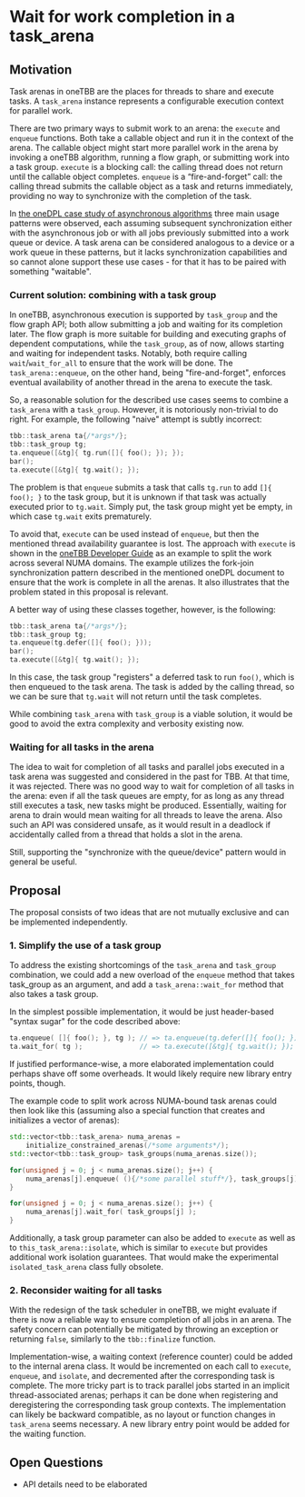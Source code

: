 # Wait for work completion in a task_arena

## Motivation

Task arenas in oneTBB are the places for threads to share and execute tasks.
A `task_arena` instance represents a configurable execution context for parallel work.

There are two primary ways to submit work to an arena: the `execute` and `enqueue` functions.
Both take a callable object and run it in the context of the arena. The callable object
might start more parallel work in the arena by invoking a oneTBB algorithm, running a flow graph,
or submitting work into a task group.
`execute` is a blocking call: the calling thread does not return until the callable object
completes. `enqueue` is a “fire-and-forget” call: the calling thread submits the callable
object as a task and returns immediately, providing no way to synchronize with the completion
of the task.

In [the oneDPL case study of asynchronous algorithms](https://github.com/uxlfoundation/oneDPL/tree/main/rfcs/archived/asynchronous_api_general#use-case-study)
three main usage patterns were observed, each assuming subsequent synchronization either with
the asynchronous job or with all jobs previously submitted into a work queue or device.
A task arena can be considered analogous to a device or a work queue in these patterns,
but it lacks synchronization capabilities and so cannot alone support these use cases -
for that it has to be paired with something "waitable".

### Current solution: combining with a task group

In oneTBB, asynchronous execution is supported by `task_group` and the flow graph API; both allow
submitting a job and waiting for its completion later. The flow graph is more suitable for building
and executing graphs of dependent computations, while the `task_group`, as of now, allows starting
and waiting for independent tasks. Notably, both require calling `wait`/`wait_for_all` to ensure that
the work will be done. The `task_arena::enqueue`, on the other hand, being "fire-and-forget", enforces
eventual availability of another thread in the arena to execute the task.

So, a reasonable solution for the described use cases seems to combine a `task_arena` with a `task_group`.
However, it is notoriously non-trivial to do right. For example, the following "naive" attempt is subtly
incorrect:
```cpp
tbb::task_arena ta{/*args*/};
tbb::task_group tg;
ta.enqueue([&tg]{ tg.run([]{ foo(); }); });
bar();
ta.execute([&tg]{ tg.wait(); });
```
The problem is that `enqueue` submits a task that calls `tg.run` to add `[]{ foo(); }` to the task group,
but it is unknown if that task was actually executed prior to `tg.wait`. Simply put,
the task group might yet be empty, in which case `tg.wait` exits prematurely.

To avoid that, `execute` can be used instead of `enqueue`, but then the mentioned
thread availability guarantee is lost. The approach with `execute` is shown in the
[oneTBB Developer Guide](https://oneapi-src.github.io/oneTBB/main/tbb_userguide/Guiding_Task_Scheduler_Execution.html)
as an example to split the work across several NUMA domains. The example utilizes the fork-join
synchronization pattern described in the mentioned oneDPL document to ensure that the work is complete
in all the arenas. It also illustrates that the problem stated in this proposal is relevant.

A better way of using these classes together, however, is the following:
```cpp
tbb::task_arena ta{/*args*/};
tbb::task_group tg;
ta.enqueue(tg.defer([]{ foo(); }));
bar();
ta.execute([&tg]{ tg.wait(); });
```
In this case, the task group "registers" a deferred task to run `foo()`, which is then enqueued
to the task arena. The task is added by the calling thread, so we can be sure that `tg.wait` will not
return until the task completes.

While combining `task_arena` with `task_group` is a viable solution, it would be good to avoid
the extra complexity and verbosity existing now.

### Waiting for all tasks in the arena

The idea to wait for completion of all tasks and parallel jobs executed in a task arena was suggested
and considered in the past for TBB. At that time, it was rejected. There was no good way to wait
for completion of all tasks in the arena: even if all the task queues are empty, for as long as any thread
still executes a task, new tasks might be produced. Essentially, waiting for arena to drain
would mean waiting for all threads to leave the arena. Also such an API was considered unsafe,
as it would result in a deadlock if accidentally called from a thread that holds a slot in the arena.

Still, supporting the "synchronize with the queue/device" pattern would in general be useful.

## Proposal

The proposal consists of two ideas that are not mutually exclusive and can be implemented independently.

### 1. Simplify the use of a task group

To address the existing shortcomings of the `task_arena` and `task_group` combination, we could add
a new overload of the `enqueue` method that takes task_group as an argument, and add a `task_arena::wait_for`
method that also takes a task group.

In the simplest possible implementation, it would be just header-based "syntax sugar" for the code
described above:
```cpp
ta.enqueue( []{ foo(); }, tg ); // => ta.enqueue(tg.defer([]{ foo(); }));
ta.wait_for( tg );              // => ta.execute([&tg]{ tg.wait(); });
```
If justified performance-wise, a more elaborated implementation could perhaps shave off some overheads.
It would likely require new library entry points, though.

The example code to split work across NUMA-bound task arenas could then look like this (assuming also
a special function that creates and initializes a vector of arenas):
```cpp
std::vector<tbb::task_arena> numa_arenas =
    initialize_constrained_arenas(/*some arguments*/);
std::vector<tbb::task_group> task_groups(numa_arenas.size());

for(unsigned j = 0; j < numa_arenas.size(); j++) {
    numa_arenas[j].enqueue( (){/*some parallel stuff*/}, task_groups[j] );
}

for(unsigned j = 0; j < numa_arenas.size(); j++) {
    numa_arenas[j].wait_for( task_groups[j] );
}
```

Additionally, a task group parameter can also be added to `execute` as well as to `this_task_arena::isolate`,
which is similar to `execute` but provides additional work isolation guarantees. That would make
the experimental `isolated_task_arena` class fully obsolete.

### 2. Reconsider waiting for all tasks

With the redesign of the task scheduler in oneTBB, we might evaluate if there is now a reliable way
to ensure completion of all jobs in an arena. The safety concern can potentially be mitigated
by throwing an exception or returning `false`, similarly to the `tbb::finalize` function.

Implementation-wise, a waiting context (reference counter) could be added to the internal arena class.
It would be incremented on each call to `execute`, `enqueue`, and `isolate`, and decremented after
the corresponding task is complete. The more tricky part is to track parallel jobs started in an
implicit thread-associated arenas; perhaps it can be done when registering and deregistering
the corresponding task group contexts. The implementation can likely be backward compatible,
as no layout or function changes in `task_arena` seems necessary. A new library entry point
would be added for the waiting function.

## Open Questions

- API details need to be elaborated
